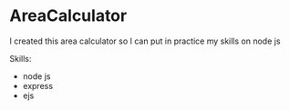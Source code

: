 # AreaCalculator
I created this area calculator so I can put in practice my skills on node js

Skills:
- node js
- express
- ejs